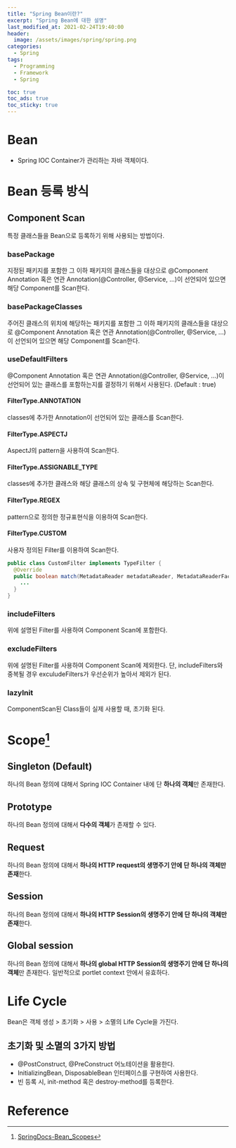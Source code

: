 ```yaml
---
title: "Spring Bean이란?"
excerpt: "Spring Bean에 대한 설명"
last_modified_at: 2021-02-24T19:40:00
header:
  image: /assets/images/spring/spring.png
categories:
  - Spring
tags:
  - Programming
  - Framework
  - Spring

toc: true
toc_ads: true
toc_sticky: true
---
```

# Bean
- Spring IOC Container가 관리하는 자바 객체이다.

# Bean 등록 방식
## Component Scan
특정 클래스들을 Bean으로 등록하기 위해 사용되는 방법이다.

### basePackage
지정된 패키지를 포함한 그 이하 패키지의 클래스들을 대상으로 @Component Annotation 혹은 연관 Annotation(@Controller, @Service, ...)이 선언되어 있으면 해당 Component를 Scan한다.

### basePackageClasses
주어진 클래스의 위치에 해당하는 패키지를 포함한 그 이하 패키지의 클래스들을 대상으로 @Component Annotation 혹은 연관 Annotation(@Controller, @Service, ...)이 선언되어 있으면 해당 Component를 Scan한다.

### useDefaultFilters
@Component Annotation 혹은 연관 Annotation(@Controller, @Service, ...)이 선언되어 있는 클래스를 포함하는지를 결정하기 위해서 사용된다. (Default : true)

#### FilterType.ANNOTATION
classes에 추가한 Annotation이 선언되어 있는 클래스를 Scan한다.

#### FilterType.ASPECTJ
AspectJ의 pattern을 사용하여 Scan한다.

#### FilterType.ASSIGNABLE_TYPE
classes에 추가한 클래스와 해당 클래스의 상속 및 구현체에 해당하는 Scan한다.

#### FilterType.REGEX
pattern으로 정의한 정규표현식을 이용하여 Scan한다.

#### FilterType.CUSTOM
사용자 정의된 Filter를 이용하여 Scan한다.

```java
public class CustomFilter implements TypeFilter {
  @Override
  public boolean match(MetadataReader metadataReader, MetadataReaderFactory metadataReaderFactory){
    ...
  }
}
```

### includeFilters
위에 설명된 Filter를 사용하여 Component Scan에 포함한다.

### excludeFilters
위에 설명된 Filter를 사용하여 Component Scan에 제외한다. 단, includeFilters와 중복될 경우 exculudeFilters가 우선순위가 높아서 제외가 된다.

### lazyInit
ComponentScan된 Class들이 실제 사용할 때, 초기화 된다.

# Scope[^Scope]
## Singleton (Default)
하나의 Bean 정의에 대해서 Spring IOC Container 내에 단 <b>하나의 객체</b>만 존재한다.

## Prototype
하나의 Bean 정의에 대해서 <b>다수의 객체</b>가 존재할 수 있다.

## Request
하나의 Bean 정의에 대해서 <b>하나의 HTTP request의 생명주기 안에 단 하나의 객체만 존재</b>한다.

## Session
하나의 Bean 정의에 대해서 <b>하나의 HTTP Session의 생명주기 안에 단 하나의 객체만 존재</b>한다.

## Global session
하나의 Bean 정의에 대해서 <b>하나의 global HTTP Session의 생명주기 안에 단 하나의 객체</b>만 존재한다. 일반적으로 portlet context 안에서 유효하다.

# Life Cycle
Bean은 객체 생성 > 초기화 > 사용 > 소멸의 Life Cycle을 가진다.

## 초기화 및 소멸의 3가지 방법
- @PostConstruct, @PreConstruct 어노테이션을 활용한다.
- InitializingBean, DisposableBean 인터페이스를 구현하여 사용한다.
- 빈 등록 시, init-method 혹은 destroy-method를 등록한다.

# Reference
[^Scope]: [SpringDocs-Bean_Scopes](https://docs.spring.io/spring-framework/docs/5.0.0.M5/spring-framework-reference/html/beans.html#beans-factory-scopes)